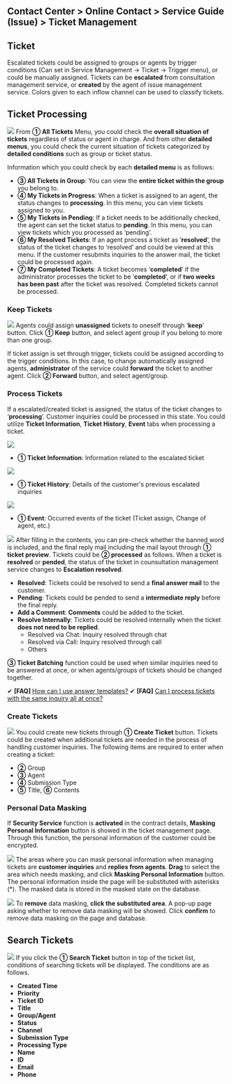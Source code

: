 ## Contact Center > Online Contact > Service Guide (Issue) > Ticket Management

## Ticket
Escalated tickets could be assigned to groups or agents by trigger conditions (Can set in Service Management → Ticket → Trigger menu), or could be manually assigned.
Tickets can be **escalated** from consultation management service, or **created** by the agent of issue management service. 
Colors given to each inflow channel can be used to classify tickets.

## Ticket Processing
![](http://static.toastoven.net/prod_contact_center/4.1.1-(1)_im_en.png)
From **① All Tickets** Menu, you could check the **overall situation of tickets** regardless of status or agent in charge. And from other **detailed menus**, you could check the current situation of tickets categorized by **detailed conditions** such as group or ticket status.

Information which you could check by each **detailed menu** is as follows:

-	**③ All Tickets in Group**: You can view the **entire ticket within the group** you belong to.
-	**④ My Tickets in Progress**: When a ticket is assigned to an agent, the status changes to **processing**. In this menu, you can view tickets assigned to you.
-	**⑤ My Tickets in Pending**: If a ticket needs to be additionally checked, the agent can set the ticket status to **pending**. In this menu, you can view tickets which you processed as ‘pending’.
-	**⑥ My Resolved Tickets**: If an agent process a ticket as ‘**resolved**’, the status of the ticket changes to ‘resolved’ and could be viewed at this menu. If the customer resubmits inquiries to the answer mail, the ticket could be processed again.
-	**⑦ My Completed Tickets**: A ticket becomes ‘**completed**’ if the administrator processes the ticket to be ‘**completed**’, or if **two weeks has been past** after the ticket was resolved. Completed tickets cannot be processed.

### Keep Tickets
![](http://static.toastoven.net/prod_contact_center/4.1.2-(1)_im_en.png)
Agents could assign **unassigned** tickets to oneself through ‘**keep**’ button. Click **① Keep** button, and select agent group if you belong to more than one group. 

If ticket assign is set through trigger, tickets could be assigned according to the trigger conditions. In this case, to change automatically assigned agents, **administrator** of the service could **forward** the ticket to another agent. Click **② Forward** button, and select agent/group.

### Process Tickets
If a escalated/created ticket is assigned, the status of the ticket changes to ‘**processing**’. Customer inquiries could be processed in this state.
You could utilize **Ticket Information**, **Ticket History**, **Event** tabs when processing a ticket.

![](http://static.toastoven.net/prod_contact_center/4.1.2-(2)_im_1_en.png)

-	**① Ticket Information**: Information related to the escalated ticket

![](http://static.toastoven.net/prod_contact_center/4.1.2-(3)_im_en.png)

-	**① Ticket History**: Details of the customer's previous escalated inquiries

![](http://static.toastoven.net/prod_contact_center/4.1.2-(4)_im_en.png)

-	**① Event**: Occurred events of the ticket (Ticket assign, Change of agent, etc.)

![](http://static.toastoven.net/prod_contact_center/4.1.2.-(5)_im_1_en.png)
After filling in the contents, you can pre-check whether the banned word is included, and the final reply mail including the mail layout through **① ticket preview**.
Tickets could be **② processed** as follows. When a ticket is **resolved** or **pended**, the status of the ticket in counsultation management service changes to **Escalation resolved**. 

- **Resolved**: Tickets could be resolved to send a **final answer mail** to the customer.
- **Pending**: Tickets could be pended to send a **intermediate reply** before the final reply.
- **Add a Comment**: **Comments** could be added to the ticket. 
- **Resolve Internally**: Tickets could be resolved internally when the ticket **does not need to be replied**.
    - Resolved via Chat: Inquiry resolved through chat
    - Resolved via Call: Inquiry resolved through call
    - Others

**③ Ticket Batching** function could be used when similar inquiries need to be answered at once, or when agents/groups of tickets should be changed together.

✔ **\[FAQ]** [How can I use answer templates?](https://nhn-contact.oc.toast.com/oceng/hc/article/122/)
✔ **\[FAQ]** [Can I process tickets with the same inquiry all at once?](https://nhn-contact.oc.toast.com/oceng/hc/article/121/)

### Create Tickets
![](http://static.toastoven.net/prod_contact_center/4.1.2-(6)_im_en.png)
You could create new tickets through **① Create Ticket** button. Tickets could be created when additional tickets are needed in the process of handling customer inquiries.
The following items are required to enter when creating a ticket:

-	**②** Group
-	**③** Agent
-	**④** Submission Type
-	**⑤** Title, **⑥** Contents

### Personal Data Masking
If **Security Service** function is **activated** in the contract details, **Masking Personal Information** button is showed in the ticket management page.
Through this function, the personal information of the customer could be encrypted.

![](http://static.toastoven.net/prod_contact_center/masking_1.gif)
The areas where you can mask personal information when managing tickets are **customer inquiries** and **replies from agents**.
**Drag** to select the area which needs masking, and click **Masking Personal Information** button. The personal information inside the page will be substituted with asterisks (\*). The masked data is stored in the masked state on the database.

![](http://static.toastoven.net/prod_contact_center/masking_2.gif)
To **remove** data masking, **click the substituted area**. A pop-up page asking whether to remove data masking will be showed. 
Click **confirm** to remove data masking on the page and database.

## Search Tickets
![](http://static.toastoven.net/prod_contact_center/4.1.3-(1)_1_im_en.png)
If you click the **① Search Ticket** button in top of the ticket list, conditions of searching tickets will be displayed. The conditions are as follows.

-	**Created Time**
-	**Priority**
-	**Ticket ID**
-	**Title**
-	**Group/Agent**
-	**Status** 
-	**Channel** 
-	**Submission Type**
-	**Processing Type**
-	**Name**
-	**ID**
-	**Email**
-	**Phone**
